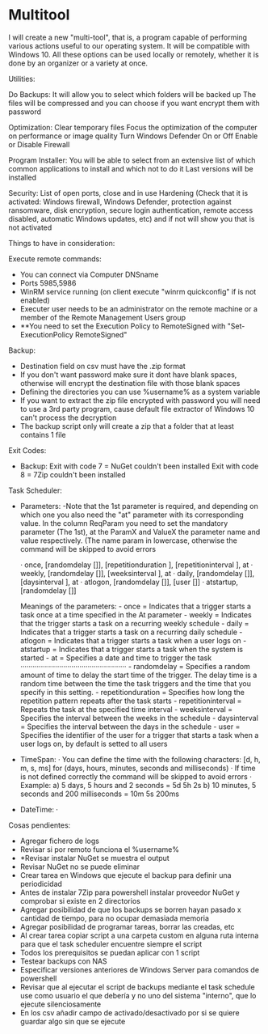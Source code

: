 # Multitool
I will create a new "multi-tool", that is, a program capable of performing various actions useful to our operating system. It will be compatible with Windows 10. All these options can be used locally or remotely, whether it is done by an organizer or a variety at once.

Utilities:

Do Backups:
It will allow you to select which folders will be backed up
The files will be compressed and you can choose if you want encrypt them with password

Optimization:
Clear temporary files
Focus the optimization of the computer on performance or image quality
Turn Windows Defender On or Off
Enable or Disable Firewall

Program Installer:
You will be able to select from an extensive list of which common applications to install and which not to do it
Last versions will be installed

Security:
List of open ports, close and in use
Hardening (Check that it is activated: Windows firewall, Windows Defender, protection against ransomware, disk encryption, secure login authentication, remote access disabled, automatic Windows updates, etc) and if not will show you that is not activated

Things to have in consideration:

Execute remote commands:
 - You can connect via Computer DNSname
 - Ports 5985,5986
 - WinRM service running (on client execute "winrm quickconfig" if is not enabled)
 - Executer user needs to be an administrator on the remote machine or a member of the Remote Management Users group
 - **You need to set the Execution Policy to RemoteSigned with "Set-ExecutionPolicy RemoteSigned"

Backup:
 - Destination field on csv must have the .zip format
 - If you don't want password make sure it dont have blank spaces, otherwise will encrypt the destination file with those blank spaces
 - Defining the directories you can use %username% as a system variable
 - If you want to extract the zip file encrypted with password you will need to use a 3rd party program, cause default file extractor of Windows 10 can't process the decryption
 - The backup script only will create a zip that a folder that at least contains 1 file

Exit Codes:
 - Backup:
         Exit with code 7 = NuGet couldn't been installed
	 Exit with code 8 = 7Zip couldn't been installed

Task Scheduler:
 - Parameters:
	-Note that the 1st parameter is required, and depending on which one you also need the "at" parameter with its corresponding value. In the column ReqParam you need to set the mandatory parameter (The 1st), at the ParamX and ValueX the parameter name and value respectively. (The name param in lowercase, otherwise the command will be skipped to avoid errors

	· once, [randomdelay [<TimeSpan>]], [repetitionduration <TimeSpan>], [repetitioninterval <TimeSpan>], at <DateTime>
	· weekly, [randomdelay [<TimeSpan>]], [weeksinterval <Integer>], at <DateTime>
	· daily, [randomdelay [<TimeSpan>]], [daysinterval <Integer>], at <DateTime>
	· atlogon, [randomdelay [<TimeSpan>]], [user [<user>]]
	· atstartup, [randomdelay [<TimeSpan>]]

	Meanings of the parameters:
		- once = Indicates that a trigger starts a task once at a time specified in the At parameter
		- weekly = Indicates that the trigger starts a task on a recurring weekly schedule
		- daily = Indicates that a trigger starts a task on a recurring daily schedule
		- atlogon = Indicates that a trigger starts a task when a user logs on
		- atstartup = Indicates that a trigger starts a task when the system is started
		- at = Specifies a date and time to trigger the task
		····················································
		- randomdelay = Specifies a random amount of time to delay the start time of the trigger. The delay time is a random time between the time the task triggers and the time that you specify in this setting.
		- repetitionduration = Specifies how long the repetition pattern repeats after the task starts
		- repetitioninterval = Repeats the task at the specified time interval
		- weeksinterval = Specifies the interval between the weeks in the schedule
		- daysinterval = Specifies the interval between the days in the schedule
		- user = Specifies the identifier of the user for a trigger that starts a task when a user logs on, by default is setted to all users

 - TimeSpan:
	· You can define the time with the following characters: [d, h, m, s, ms] for (days, hours, minutes, seconds and milliseconds)
	· If time is not defined correctly the command will be skipped to avoid errors
	· Example:
		a) 5 days, 5 hours and 2 seconds = 5d 5h 2s
		b) 10 minutes, 5 seconds and 200 milliseconds = 10m 5s 200ms

 - DateTime:
	· 

Cosas pendientes:
 - Agregar fichero de logs
 - Revisar si por remoto funciona el %username%
 - *Revisar instalar NuGet se muestra el output
 - Revisar NuGet no se puede eliminar
 - Crear tarea en Windows que ejecute el backup para definir una periodicidad
 - Antes de instalar 7Zip para powershell instalar proveedor NuGet y comprobar si existe en 2 directorios
 - Agregar posibilidad de que los backups se borren hayan pasado x cantidad de tiempo, para no ocupar demasiada memoria
 - Agregar posibilidad de programar tareas, borrar las creadas, etc
 - Al crear tarea copiar script a una carpeta custom en alguna ruta interna para que el task scheduler encuentre siempre el script
 - Todos los prerequisitos se puedan aplicar con 1 script
 - Testear backups con NAS
 - Especificar versiones anteriores de Windows Server para comandos de powershell
 - Revisar que al ejecutar el script de backups mediante el task schedule use como usuario el que debería y no uno del sistema "interno", que lo ejecute silenciosamente
 - En los csv añadir campo de activado/desactivado por si se quiere guardar algo sin que se ejecute
